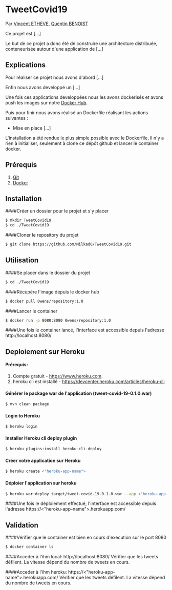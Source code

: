 # TweetCovid19

Par [Vincent ETHEVE](mailto:vincent.etheve@edu.ece.fr), [Quentin BENOIST](mailto:quentin.benoist@edu.ece.fr)

Ce projet est [...]

Le but de ce projet a donc été de construire une architecture distribuée, conteneurisée autour d'une application de [...]


## Explications

Pour réaliser ce projet nous avons d'abord [...]

Enfin nous avons developpé un [...]

Une fois ces applications developpées nous les avons dockerisés et avons push les images sur notre [Docker Hub](https://hub.docker.com/repository/docker/0wens/repository).

Puis pour finir nous avons réalisé un Dockerfile réalisant les actions suivantes :
- Mise en place [...]

L'installation a été rendue le plus simple possible avec le Dockerfile, il n'y a rien à initialiser, seulement à clone ce dépôt github et lancer le container docker.

## Prérequis

1. [Git](https://git-scm.com/book/fr/v2/Démarrage-rapide-Installation-de-Git)
2. [Docker](https://docs.docker.com/get-docker/)

## Installation

####Créer un dossier pour le projet et s'y placer

```bash
$ mkdir TweetCovid19
$ cd ./TweetCovid19
```

####Cloner le repository du projet
```bash
$ git clone https://github.com/Milkad0/TweetCovid19.git
```

## Utilisation

####Se placer dans le dossier du projet
```bash
$ cd ./TweetCovid19
```

####Récupère l'image depuis le docker hub
```bash
$ docker pull 0wens/repository:1.0
```

####Lancer le container
```bash
$ docker run -p 8080:8080 0wens/repository:1.0
```

####Une fois le container lancé, l'interface est accessible depuis l'adresse http://localhost:8080/


## Deploiement sur Heroku

#### Prérequis:

1. Compte gratuit - https://www.heroku.com.
2. heroku cli est installé - https://devcenter.heroku.com/articles/heroku-cli

#### Générer le package war de l'application (tweet-covid-19-0.1.0.war)
```sh
$ mvn clean package
```

#### Login to Heroku 
```sh
$ heroku login
```

#### Installer Heroku cli deploy plugin
```sh
$ heroku plugins:install heroku-cli-deploy
```

#### Créer votre application sur Heroku
```sh
$ heroku create <"heroku-app-name">
```

#### Déploier l'application sur heroku
```sh
$ heroku war:deploy target/tweet-covid-19-0.1.0.war --app <"heroku-app-name">
```

####Une fois le déploiement effectué, l'interface est accessible depuis l'adresse https://<"heroku-app-name">.herokuapp.com/


## Validation

####Vérifier que le container est bien en cours d'execution sur le port 8080
```bash
$ docker container ls
```

####Acceder à l'ihm local: http://localhost:8080/
Vérifier que les tweets défilent. La vitesse dépend du nombre de tweets en cours.

####Acceder à l'ihm heroku: https://<"heroku-app-name">.herokuapp.com/
Vérifier que les tweets défilent. La vitesse dépend du nombre de tweets en cours.
